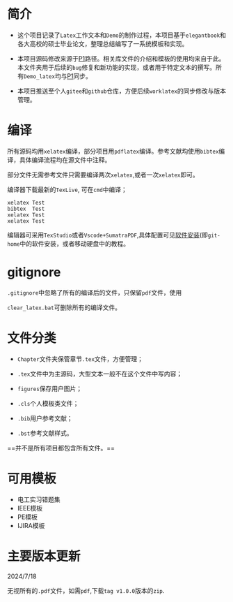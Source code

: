 # 简介
- 这个项目记录了`Latex`工作文本和`Demo`的制作过程，本项目基于`elegantbook`和各大高校的硕士毕业论文，整理总结编写了一系统模板和实现。

- 本项目源码修改来源于[P1](E:\均胜电子\Latex_RJZ)路径。相关库文件的介绍和模板的使用均来自于此。本文件夹用于后续的`bug`修复和新功能的实现，或者用于特定文本的撰写。所有`Demo_latex`均与[P1](E:\均胜电子\Latex_RJZ)同步。
- 本项目推送至个人`gitee`和`github`仓库，方便后续`worklatex`的同步修改与版本管理。



# 编译

所有源码均用`xelatex`编译，部分项目用`pdflatex`编译。参考文献均使用`bibtex`编译，具体编译流程均在源文件中注释。

部分文件无需参考文件只需要编译两次`xelatex`,或者一次`xelatex`即可。

编译器下载最新的`TexLive`, 可在`cmd`中编译；

```
xelatex Test
bibtex  Test
xelatex Test
xelatex Test
```



编辑器可采用`TexStudio`或者`Vscode+SumatraPDF`,具体配置可见[软件安装](E:\均胜电子\git-home)(即`git-home`中的软件安装，或者移动硬盘中的教程。



# gitignore

`.gitignore`中忽略了所有的编译后的文件，只保留`pdf`文件，使用

`clear_latex.bat`可删除所有的编译文件。



# 文件分类

- `Chapter`文件夹保管章节`.tex`文件，方便管理；

- `.tex`文件中为主源码，大型文本一般不在这个文件中写内容；
- `figures`保存用户图片；
- `.cls`个人模板类文件；
- `.bib`用户参考文献；
- `.bst`参考文献样式。

==并不是所有项目都包含所有文件。==



# 可用模板

- 电工实习错题集
- IEEE模板
- PE模板
- IJIRA模板

# 主要版本更新

2024/7/18

无视所有的`.pdf`文件，如需`pdf`,下载`tag v1.0.0`版本的`zip`.

